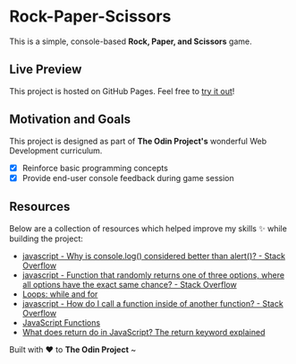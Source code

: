 # Rock-Paper-Scissors

This is a simple, console-based **Rock, Paper, and Scissors** game.

## Live Preview

This project is hosted on GitHub Pages. Feel free to [try it out](https://raineedust.github.io/Rock-Paper-Scissors/)!

## Motivation and Goals

This project is designed as part of **The Odin Project's** wonderful Web Development curriculum.

- [x] Reinforce basic programming concepts
- [x] Provide end-user console feedback during game session

## Resources

Below are a collection of resources which helped improve my skills :sparkles: while building the project:

- [javascript - Why is console.log() considered better than alert()? - Stack Overflow](https://stackoverflow.com/questions/8203473/why-is-console-log-considered-better-than-alert)
- [javascript - Function that randomly returns one of three options, where all options have the exact same chance? - Stack Overflow](https://stackoverflow.com/questions/27964349/function-that-randomly-returns-one-of-three-options-where-all-options-have-the)
- [Loops: while and for](https://javascript.info/while-for)
- [javascript - How do I call a function inside of another function? - Stack Overflow](https://stackoverflow.com/questions/4524877/how-do-i-call-a-function-inside-of-another-function)
- [JavaScript Functions](https://www.w3schools.com/js/js_functions.asp)
- [What does return do in JavaScript? The return keyword explained](https://sebhastian.com/what-does-return-do-javascript/)

Built with :heart: to **The Odin Project** ~

